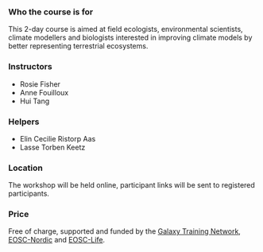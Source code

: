 
### Who the course is for

This 2-day course is aimed at field ecologists, environmental scientists, climate modellers and biologists interested in improving climate models by better representing terrestrial ecosystems. 

### Instructors

- Rosie Fisher
- Anne Fouilloux
- Hui Tang


### Helpers

- Elin Cecilie Ristorp Aas
- Lasse Torben Keetz

### Location

The workshop will be held online, participant links will be sent to
registered participants. 

### Price

Free of charge, supported and funded by the [Galaxy Training Network](https://galaxyproject.org/teach/gtn/), [EOSC-Nordic](https://www.eosc-nordic.eu/) and [EOSC-Life](https://www.eosc-life.eu/).

